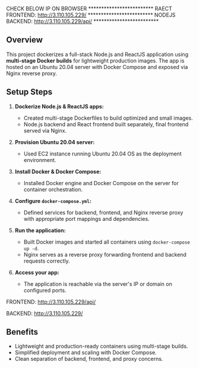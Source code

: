 CHECK BELOW IP ON BROWSER                                                         *************************
RAECT FRONTEND: http://3.110.105.229/                                             *************************
NODEJS BACKEND: http://3.110.105.229/api/                                         *************************


## Overview

This project dockerizes a full-stack Node.js and ReactJS application using **multi-stage Docker builds** for lightweight production images. The app is hosted on an Ubuntu 20.04 server with Docker Compose and exposed via Nginx reverse proxy.

## Setup Steps

1. **Dockerize Node.js & ReactJS apps:**  
   - Created multi-stage Dockerfiles to build optimized and small images.  
   - Node.js backend and React frontend built separately, final frontend served via Nginx.

2. **Provision Ubuntu 20.04 server:**  
   - Used EC2 instance running Ubuntu 20.04 OS as the deployment environment.

3. **Install Docker & Docker Compose:**  
   - Installed Docker engine and Docker Compose on the server for container orchestration.

4. **Configure `docker-compose.yml`:**  
   - Defined services for backend, frontend, and Nginx reverse proxy with appropriate port mappings and dependencies.

5. **Run the application:**  
   - Built Docker images and started all containers using `docker-compose up -d`.  
   - Nginx serves as a reverse proxy forwarding frontend and backend requests correctly.

6. **Access your app:**  
   - The application is reachable via the server's IP or domain on configured ports.
     
FRONTEND: http://3.110.105.229/api/

BACKEND: http://3.110.105.229/


## Benefits

- Lightweight and production-ready containers using multi-stage builds.  
- Simplified deployment and scaling with Docker Compose.  
- Clean separation of backend, frontend, and proxy concerns.
